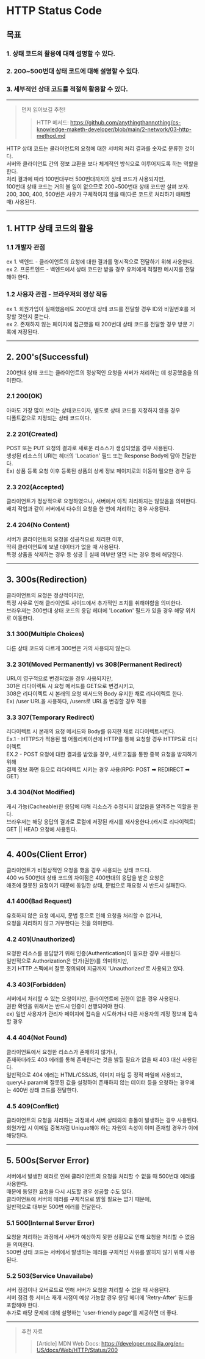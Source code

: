 # HTTP Status Code
## 목표
### 1. 상태 코드의 활용에 대해 설명할 수 있다.
### 2. 200~500번대 상태 코드에 대해 설명할 수 있다.
### 3. 세부적인 상태 코드를 적절히 활용할 수 있다.

---

> 먼저 읽어보길 추천!
>> HTTP 메서드: https://github.com/anythingthannothing/cs-knowledge-maketh-developer/blob/main/2-network/03-http-method.md

HTTP 상태 코드는 클라이언트의 요청에 대한 서버의 처리 결과를 숫자로 분류한 것이다.   
서버와 클라이언트 간의 정보 교환을 보다 체계적인 방식으로 이루어지도록 하는 역할을 한다.   
처리 결과에 따라 100번대부터 500번대까지의 상태 코드가 사용되지만,   
100번대 상태 코드는 거의 볼 일이 없으므로 200~500번대 상태 코드만 살펴 보자.   
200, 300, 400, 500번은 사유가 구체적이지 않을 때(다른 코드로 처리하기 애매할 때) 사용된다.

---

## 1. HTTP 상태 코드의 활용
### 1.1 개발자 관점
ex 1. 백엔드 - 클라이언트의 요청에 대한 결과를 명시적으로 전달하기 위해 사용한다.   
ex 2. 프론트엔드 - 백엔드에서 상태 코드만 받을 경우 유저에게 적절한 메시지를 전달해야 한다.
### 1.2 사용자 관점 - 브라우저의 정상 작동
ex 1. 회원가입이 실패했음에도 200번대 상태 코드를 전달할 경우 ID와 비밀번호를 저장할 것인지 묻는다.   
ex 2. 존재하지 않는 페이지에 접근했을 때 200번대 상태 코드를 전달할 경우 방문 기록에 저장된다.

---

## 2. 200's(Successful)
200번대 상태 코드는 클라이언트의 정상적인 요청을 서버가 처리하는 데 성공했음을 의미한다.

### 2.1 200(OK)
아마도 가장 많이 쓰이는 상태코드이자, 별도로 상태 코드를 지정하지 않을 경우   
디폴트값으로 지정되는 상태 코드이다.

### 2.2 201(Created)
POST 또는 PUT 요청의 결과로 새로운 리소스가 생성되었을 경우 사용된다.   
생성된 리소스의 URI는 헤더의 'Location' 필드 또는 Response Body에 담아 전달한다.   
Ex) 상품 등록 요청 이후 등록된 상품의 상세 정보 페이지로의 이동이 필요한 경우 등

### 2.3 202(Accepted)
클라이언트가 정상적으로 요청하였으나, 서버에서 아직 처리하지는 않았음을 의미한다.   
배치 작업과 같이 서버에서 다수의 요청을 한 번에 처리하는 경우 사용된다.

### 2.4 204(No Content)
서버가 클라이언트의 요청을 성공적으로 처리한 이후,   
딱히 클라이언트에 보낼 데이터가 없을 때 사용된다.   
특정 상품을 삭제하는 경우 등 성공 || 실패 여부만 알면 되는 경우 등에 해당한다.

---

## 3. 300s(Redirection)
클라이언트의 요청은 정상적이지만,   
특정 사유로 인해 클라이언트 사이드에서 추가적인 조치를 취해야함을 의미한다.   
브라우저는 300번대 상태 코드의 응답 헤더에 'Location' 필드가 있을 경우 해당 위치로 이동한다.

### 3.1 300(Multiple Choices)
다른 상태 코드와 다르게 300번은 거의 사용되지 않는다.

### 3.2 301(Moved Permanently) vs 308(Permanent Redirect)
URL이 영구적으로 변경되었을 경우 사용되지만,   
301은 리다이렉트 시 요청 메서드를 GET으로 변경시키고,   
308은 리다이렉트 시 본래의 요청 메서드와 Body 유지한 채로 리다이렉트 한다.   
Ex) /user URL을 사용하다, /users로 URL을 변경할 경우 적용

### 3.3 307(Temporary Redirect)
리다이렉트 시 본래의 요청 메서드와 Body를 유지한 채로 리다이렉트시킨다.   
Ex.1 - HTTPS가 적용된 웹 어플리케이션에 HTTP를 통해 요청할 경우 HTTPS로 리다이렉트   
EX.2 - POST 요청에 대한 결과를 받았을 경우, 새로고침을 통한 중복 요청을 방지하기 위해   
결제 정보 화면 등으로 리다이렉트 시키는 경우 사용(RPG: POST ➡ REDIRECT ➡ GET)

### 3.4 304(Not Modified)
캐시 가능(Cacheable)한 응답에 대해 리소스가 수정되지 않았음을 알려주는 역할을 한다.   
브라우저는 해당 응답의 결과로 로컬에 저장된 캐시를 재사용한다.(캐시로 리다이렉트)   
GET || HEAD 요청에 사용된다.

---

## 4. 400s(Client Error)
클라이언트가 비정상적인 요청을 했을 경우 사용되는 상태 코드다.   
400 vs 500번대 상태 코드의 차이점은 400번대의 응답을 받은 요청은   
애초에 잘못된 요청이기 때문에 동일한 상태, 문법으로 재요청 시 반드시 실패한다.

### 4.1 400(Bad Request)
유효하지 않은 요청 메시지, 문법 등으로 인해 요청을 처리할 수 없거나,   
요청을 처리하지 않고 거부한다는 것을 의미한다.

### 4.2 401(Unauthorized)
요청한 리소스를 응답받기 위해 인증(Authentication)이 필요한 경우 사용된다.   
일반적으로 Authorization은 인가(권한)를 의미하지만,   
초기 HTTP 스펙에서 잘못 정의되어 지금까지 'Unauthorized'로 사용되고 있다.

### 4.3 403(Forbidden)
서버에서 처리할 수 있는 요청이지만, 클라이언트에 권한이 없을 경우 사용된다.   
권한 확인을 위해서는 반드시 인증이 선행되어야 한다.   
ex) 일반 사용자가 관리자 페이지에 접속을 시도하거나 다른 사용자의 계정 정보에 접속할 경우

### 4.4 404(Not Found)
클라이언트에서 요청한 리소스가 존재하지 않거나,   
존재하더라도 403 에러를 통해 존재한다는 것을 밝힐 필요가 없을 때 403 대신 사용된다.   
일반적으로 404 에러는 HTML/CSS/JS, 이미지 파일 등 정적 파일에 사용되고,   
query나 param에 잘못된 값을 설정하여 존재하지 않는 데이터 등을 요청하는 경우에는 400번 상태 코드를 전달한다.

### 4.5 409(Conflict)
클라이언트의 요청을 처리하는 과정에서 서버 상태와의 충돌이 발생하는 경우 사용된다.
회원가입 시 이메일 중복처럼 Unique해야 하는 자원의 속성이 이미 존재할 경우가 이에 해당된다.


---

## 5. 500s(Server Error)
서버에서 발생한 에러로 인해 클라이언트의 요청을 처리할 수 없을 때 500번대 에러를 사용한다.   
때문에 동일한 요청을 다시 시도할 경우 성공할 수도 있다.   
클라이언트에 서버의 에러를 구체적으로 밝힐 필요는 없기 때문에,   
일반적으로 대부분 500번 에러를 전달한다.

### 5.1 500(Internal Server Error)
요청을 처리하는 과정에서 서버가 예상하지 못한 상황으로 인해 요청을 처리할 수 없음을 의미한다.   
500번 상태 코드는 서버에서 발생하는 에러를 구체적인 사유를 밝히지 않기 위해 사용된다.

### 5.2 503(Service Unavailabe)
서버 점검이나 오버로드로 인해 서버가 요청을 처리할 수 없을 때 사용된다.   
서버 점검 등 서비스 재개 시점이 예상 가능할 경우 응답 헤더에 'Retry-After' 필드를 포함해야 한다.   
추가로 해당 문제에 대해 설명하는 'user-friendly page'를 제공하면 더 좋다.

---

> 추천 자료
>> [Article] MDN Web Docs: https://developer.mozilla.org/en-US/docs/Web/HTTP/Status/200   
